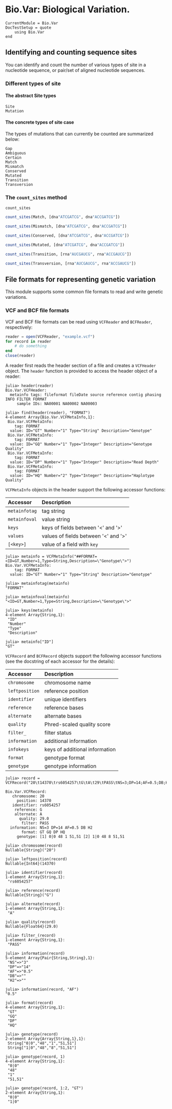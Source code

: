 # Bio.Var: Biological Variation.

```@meta
CurrentModule = Bio.Var
DocTestSetup = quote
    using Bio.Var
end
```

## Identifying and counting sequence sites

You can identify and count the number of various types of site in a nucleotide
sequence, or pair/set of aligned nucleotide sequences.

### Different types of site

#### The abstract Site types

```@docs
Site
Mutation
```

#### The concrete types of site case

The types of mutations that can currently be counted are summarized below:

```@docs
Gap
Ambiguous
Certain
Match
Mismatch
Conserved
Mutated
Transition
Transversion
```

### The `count_sites` method

```@docs
count_sites
```

```julia
count_sites(Match, [dna"ATCGATCG", dna"ACCGATCG"])

count_sites(Mismatch, [dna"ATCGATCG", dna"ACCGATCG"])

count_sites(Conserved, [dna"ATCGATCG", dna"ACCGATCG"])

count_sites(Mutated, [dna"ATCGATCG", dna"ACCGATCG"])

count_sites(Transition, [rna"AUCGAUCG", rna"ACCGAUCG"])

count_sites(Transversion, [rna"AUCGAUCG", rna"ACCGAUCG"])
```


## File formats for representing genetic variation

This module supports some common file formats to read and write genetic
variations.


### VCF and BCF file formats

VCF and BCF file formats can be read using `VCFReader` and `BCFReader`,
respectively:
```julia
reader = open(VCFReader, "example.vcf")
for record in reader
    # do something
end
close(reader)
```

A reader first reads the header section of a file and creates a `VCFHeader`
object. The `header` function is provided to access the header object of a
reader:
```jlcon
julia> header(reader)
Bio.Var.VCFHeader:
  metainfo tags: fileformat fileDate source reference contig phasing INFO FILTER FORMAT
     sample IDs: NA00001 NA00002 NA00003

julia> find(header(reader), "FORMAT")
4-element Array{Bio.Var.VCFMetaInfo,1}:
 Bio.Var.VCFMetaInfo:
    tag: FORMAT
  value: ID="GT" Number="1" Type="String" Description="Genotype"
 Bio.Var.VCFMetaInfo:
    tag: FORMAT
  value: ID="GQ" Number="1" Type="Integer" Description="Genotype Quality"
 Bio.Var.VCFMetaInfo:
    tag: FORMAT
  value: ID="DP" Number="1" Type="Integer" Description="Read Depth"
 Bio.Var.VCFMetaInfo:
    tag: FORMAT
  value: ID="HQ" Number="2" Type="Integer" Description="Haplotype Quality"

```

`VCFMetaInfo` objects in the header support the following accessor functions:

| Accessor      | Description                          |
| :-------      | :----------                          |
| `metainfotag` | tag string                           |
| `metainfoval` | value string                         |
| `keys`        | keys of fields between '<' and '>'   |
| `values`      | values of fields between '<' and '>' |
| `[<key>]`     | value of a field with `key`          |

```jlcon
julia> metainfo = VCFMetaInfo("##FORMAT=<ID=GT,Number=1,Type=String,Description=\"Genotype\">")
Bio.Var.VCFMetaInfo:
    tag: FORMAT
  value: ID="GT" Number="1" Type="String" Description="Genotype"

julia> metainfotag(metainfo)
"FORMAT"

julia> metainfoval(metainfo)
"<ID=GT,Number=1,Type=String,Description=\"Genotype\">"

julia> keys(metainfo)
4-element Array{String,1}:
 "ID"
 "Number"
 "Type"
 "Description"

julia> metainfo["ID"]
"GT"

```

`VCFRecord` and `BCFRecord` objects support the following accessor functions
(see the docstring of each accessor for the details):

| Accessor       | Description                    |
| :-------       | :----------                    |
| `chromosome`   | chromosome name                |
| `leftposition` | reference position             |
| `identifier`   | unique identifiers             |
| `reference`    | reference bases                |
| `alternate`    | alternate bases                |
| `quality`      | Phred-scaled quality score     |
| `filter_`      | filter status                  |
| `information`  | additional information         |
| `infokeys`     | keys of additional information |
| `format`       | genotype format                |
| `genotype`     | genotype information           |

```jlcon
julia> record = VCFRecord("20\t14370\trs6054257\tG\tA\t29\tPASS\tNS=3;DP=14;AF=0.5;DB;H2\tGT:GQ:DP:HQ\t0|0:48:1:51,51\t1|0:48:8:51,51")

Bio.Var.VCFRecord:
   chromosome: 20
     position: 14370
   identifier: rs6054257
    reference: G
    alternate: A
      quality: 29.0
       filter: PASS
  information: NS=3 DP=14 AF=0.5 DB H2
       format: GT GQ DP HQ
     genotype: [1] 0|0 48 1 51,51 [2] 1|0 48 8 51,51

julia> chromosome(record)
Nullable{String}("20")

julia> leftposition(record)
Nullable{Int64}(14370)

julia> identifier(record)
1-element Array{String,1}:
 "rs6054257"

julia> reference(record)
Nullable{String}("G")

julia> alternate(record)
1-element Array{String,1}:
 "A"

julia> quality(record)
Nullable{Float64}(29.0)

julia> filter_(record)
1-element Array{String,1}:
 "PASS"

julia> information(record)
5-element Array{Pair{String,String},1}:
 "NS"=>"3"
 "DP"=>"14"
 "AF"=>"0.5"
 "DB"=>""
 "H2"=>""

julia> information(record, "AF")
"0.5"

julia> format(record)
4-element Array{String,1}:
 "GT"
 "GQ"
 "DP"
 "HQ"

julia> genotype(record)
2-element Array{Array{String,1},1}:
 String["0|0","48","1","51,51"]
 String["1|0","48","8","51,51"]

julia> genotype(record, 1)
4-element Array{String,1}:
 "0|0"
 "48"
 "1"
 "51,51"

julia> genotype(record, 1:2, "GT")
2-element Array{String,1}:
 "0|0"
 "1|0"

```
